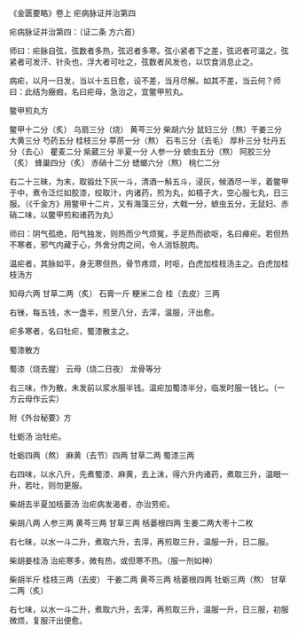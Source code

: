 《金匮要略》卷上 疟病脉证并治第四

疟病脉证并治第四：（证二条 方六首） 

师曰：疟脉自弦，弦数者多热，弦迟者多寒。弦小紧者下之差，弦迟者可温之，弦紧者可发汗、针灸也，浮大者可吐之，弦数者风发也，以饮食消息止之。

病疟，以月一日发，当以十五日愈，设不差，当月尽解。如其不差，当云何？师曰：此结为癥瘕，名曰疟母，急治之，宜鳖甲煎丸。

鳖甲煎丸方

鳖甲十二分（炙） 乌扇三分（烧） 黄芩三分 柴胡六分 鼠妇三分（熬）干姜三分 大黄三分 芍药五分 桂枝三分 葶苈一分（熬） 石韦三分（去毛） 厚朴三分 牡丹五分（去心） 瞿麦二分 紫葳三分 半夏一分 人参一分 蟅虫五分（熬） 阿胶三分（炙） 蜂巢四分（炙） 赤硝十二分 蟋螂六分（熬） 桃仁二分

右二十三昧，为末，取锻灶下灰一斗，清酒一斛五斗，浸灰，候酒尽一半，着鳖甲于中，煮令泛烂如胶漆，绞取汁，内诸药，煎为丸，如梧子大，空心服七丸，日三服。（《千金方》用鳖甲十二片，又有海藻三分，大戟一分，蟅虫五分，无鼠妇、赤硝二味，以鳖甲煎和诸药为丸）

师曰：阴气孤绝，阳气独发，则热而少气烦冤，手足热而欲呕，名曰瘅疟。若但热不寒者，邪气内藏于心，外舍分肉之间，令人消铄脱肉。

温疟者，其脉如平，身无寒但热，骨节疼烦，时呕，白虎加桂枝汤主之。白虎加桂枝汤方

知母六两 甘草二两（炙） 石膏一斤 粳米二合 桂（去皮）三两

右锉，每五钱，水一盏半，煎至八分，去滓，温服，汗出愈。

疟多寒者，名曰牡疟，蜀漆散主之。

蜀漆散方

蜀漆（烧去腥） 云母（烧二日夜） 龙骨等分

右三味，作为散，未发前以浆水服半钱。温疟加蜀漆半分，临发时服一钱匕。（一方云母作云实）

附《外台秘要》方

牡蛎汤 治牡疟。

牡蛎四两（熬） 麻黄（去节）四两 甘草二两 蜀漆三两

右四味，以水八升，先煮蜀漆、麻黄，去上沫，得六升内诸药，煮取三升，温眼一升，若吐，则勿更服。

柴胡去半夏加栝蒌汤 治疟病发渴者，亦治劳疟。

柴胡八两 人参三两 黄芩三两 甘草三两 栝蒌根四两 生姜二两大枣十二枚

右七昧，以水一斗二升，煮取六升，去滓，再煎取三升，温服一升，日二服。

柴胡姜桂汤 治疟寒多，微有热，或但寒不热。（服一剂如神）

柴胡半斤 桂枝三两（去皮） 干姜二两 黄芩三两 栝蒌根四两 牡蛎三两（熬） 甘草二两（炙）

右七味，以水一斗二升，煮取六升，去滓，再煎取三升，温服一升，日三服，初服微烦，复服汗出便愈。

